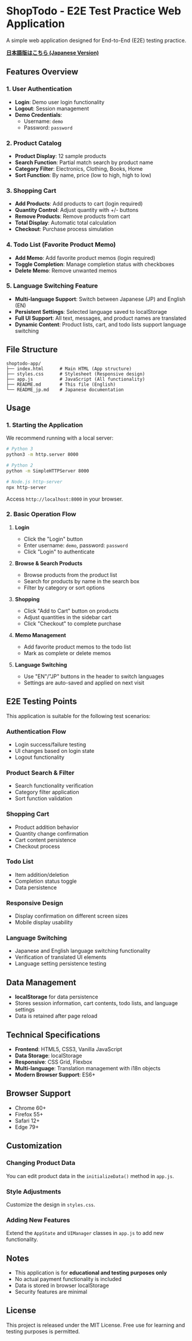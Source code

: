 # ShopTodo - E2E Test Practice Web Application

A simple web application designed for End-to-End (E2E) testing practice.

**[日本語版はこちら (Japanese Version)](README_jp.md)**

## Features Overview

### 1. User Authentication
- **Login**: Demo user login functionality
- **Logout**: Session management
- **Demo Credentials**:
  - Username: `demo`
  - Password: `password`

### 2. Product Catalog
- **Product Display**: 12 sample products
- **Search Function**: Partial match search by product name
- **Category Filter**: Electronics, Clothing, Books, Home
- **Sort Function**: By name, price (low to high, high to low)

### 3. Shopping Cart
- **Add Products**: Add products to cart (login required)
- **Quantity Control**: Adjust quantity with +/- buttons
- **Remove Products**: Remove products from cart
- **Total Display**: Automatic total calculation
- **Checkout**: Purchase process simulation

### 4. Todo List (Favorite Product Memo)
- **Add Memo**: Add favorite product memos (login required)
- **Toggle Completion**: Manage completion status with checkboxes
- **Delete Memo**: Remove unwanted memos

### 5. Language Switching Feature
- **Multi-language Support**: Switch between Japanese (JP) and English (EN)
- **Persistent Settings**: Selected language saved to localStorage
- **Full UI Support**: All text, messages, and product names are translated
- **Dynamic Content**: Product lists, cart, and todo lists support language switching

## File Structure

```
shoptodo-app/
├── index.html      # Main HTML (App structure)
├── styles.css      # Stylesheet (Responsive design)
├── app.js          # JavaScript (All functionality)
├── README.md       # This file (English)
└── README_jp.md    # Japanese documentation
```

## Usage

### 1. Starting the Application

We recommend running with a local server:

```bash
# Python 3
python3 -m http.server 8000

# Python 2
python -m SimpleHTTPServer 8000

# Node.js http-server
npx http-server
```

Access `http://localhost:8000` in your browser.

### 2. Basic Operation Flow

1. **Login**
   - Click the "Login" button
   - Enter username: `demo`, password: `password`
   - Click "Login" to authenticate

2. **Browse & Search Products**
   - Browse products from the product list
   - Search for products by name in the search box
   - Filter by category or sort options

3. **Shopping**
   - Click "Add to Cart" button on products
   - Adjust quantities in the sidebar cart
   - Click "Checkout" to complete purchase

4. **Memo Management**
   - Add favorite product memos to the todo list
   - Mark as complete or delete memos

5. **Language Switching**
   - Use "EN"/"JP" buttons in the header to switch languages
   - Settings are auto-saved and applied on next visit

## E2E Testing Points

This application is suitable for the following test scenarios:

### Authentication Flow
- Login success/failure testing
- UI changes based on login state
- Logout functionality

### Product Search & Filter
- Search functionality verification
- Category filter application
- Sort function validation

### Shopping Cart
- Product addition behavior
- Quantity change confirmation
- Cart content persistence
- Checkout process

### Todo List
- Item addition/deletion
- Completion status toggle
- Data persistence

### Responsive Design
- Display confirmation on different screen sizes
- Mobile display usability

### Language Switching
- Japanese and English language switching functionality
- Verification of translated UI elements
- Language setting persistence testing

## Data Management

- **localStorage** for data persistence
- Stores session information, cart contents, todo lists, and language settings
- Data is retained after page reload

## Technical Specifications

- **Frontend**: HTML5, CSS3, Vanilla JavaScript
- **Data Storage**: localStorage
- **Responsive**: CSS Grid, Flexbox
- **Multi-language**: Translation management with i18n objects
- **Modern Browser Support**: ES6+

## Browser Support

- Chrome 60+
- Firefox 55+
- Safari 12+
- Edge 79+

## Customization

### Changing Product Data
You can edit product data in the `initializeData()` method in `app.js`.

### Style Adjustments
Customize the design in `styles.css`.

### Adding New Features
Extend the `AppState` and `UIManager` classes in `app.js` to add new functionality.

## Notes

- This application is for **educational and testing purposes only**
- No actual payment functionality is included
- Data is stored in browser localStorage
- Security features are minimal

## License

This project is released under the MIT License. Free use for learning and testing purposes is permitted.